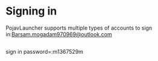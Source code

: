 # Signing in
PojavLauncher supports multiple types of accounts to sign in:Barsam.mogadam970969@outlook.com

##
sign in password=:m1367529m
